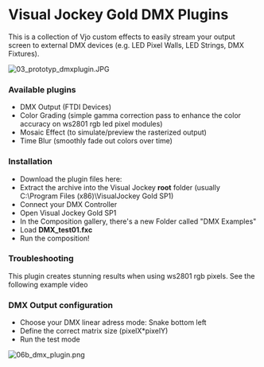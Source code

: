 # Visual Jockey Gold DMX Plugins #

This is a collection of Vjo custom effects to easily stream your output screen to external DMX devices (e.g. LED Pixel Walls, LED Strings, DMX Fixtures). 

![03_prototyp_dmxplugin.JPG](https://bitbucket.org/repo/x6G97j/images/1282263225-03_prototyp_dmxplugin.JPG)


### Available plugins ###

* DMX Output (FTDI Devices)
* Color Grading (simple gamma correction pass to enhance the color accuracy on ws2801 rgb led pixel modules)
* Mosaic Effect (to simulate/preview the rasterized output)
* Time Blur (smoothly fade out colors over time)

### Installation ###

* Download the plugin files here:
* Extract the archive into the Visual Jockey **root** folder (usually C:\Program Files (x86)\VisualJockey Gold SP1\)
* Connect your DMX Controller
* Open Visual Jockey Gold SP1
* In the Composition gallery, there's a new Folder called "DMX Examples"
* Load **DMX_test01.fxc**
* Run the composition!

### Troubleshooting ###

This plugin creates stunning results when using ws2801 rgb pixels. See the following example video

### DMX Output configuration ###

* Choose your DMX linear adress mode: Snake bottom left 
* Define the correct matrix size (pixelX*pixelY)
* Run the test mode

![06b_dmx_plugin.png](https://bitbucket.org/repo/x6G97j/images/1242016383-06b_dmx_plugin.png)